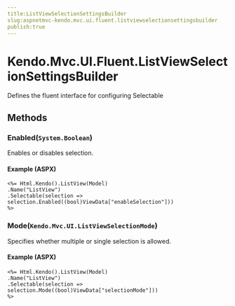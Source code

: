 ```yaml
---
title:ListViewSelectionSettingsBuilder
slug:aspnetmvc-kendo.mvc.ui.fluent.listviewselectionsettingsbuilder
publish:true
---
```


# Kendo.Mvc.UI.Fluent.ListViewSelectionSettingsBuilder
Defines the fluent interface for configuring Selectable



## Methods

### Enabled(`System.Boolean`)
Enables or disables selection.




#### Example (ASPX)
    <%= Html.Kendo().ListView(Model)
    .Name("ListView")
    .Selectable(selection => selection.Enabled((bool)ViewData["enableSelection"]))
    %>


### Mode(`Kendo.Mvc.UI.ListViewSelectionMode`)
Specifies whether multiple or single selection is allowed.




#### Example (ASPX)
    <%= Html.Kendo().ListView(Model)
    .Name("ListView")
    .Selectable(selection => selection.Mode((bool)ViewData["selectionMode"]))
    %>



 
